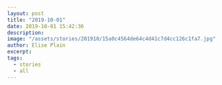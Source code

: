 ```yaml
---
layout: post
title: "2019-10-01"
date: 2019-10-01 15:42:36
description: 
image: "/assets/stories/201910/15a0c4564de64c4d41c7d4cc126c1fa7.jpg"
author: Elise Plain
excerpt: 
tags: 
  - stories
  - all
---
```



<p></p>
